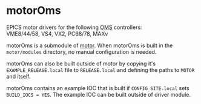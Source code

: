 # motorOms
EPICS motor drivers for the following [OMS](https://www.omsinmotion.com/) controllers:<br>
VME8/44/58, VS4, VX2, PC68/78, MAXv

motorOms is a submodule of [motor](https://github.com/epics-modules/motor).  When motorOms is built in the ``motor/modules`` directory, no manual configuration is needed.

motorOms can also be built outside of motor by copying it's ``EXAMPLE_RELEASE.local`` file to ``RELEASE.local`` and defining the paths to ``MOTOR`` and itself.

motorOms contains an example IOC that is built if ``CONFIG_SITE.local`` sets ``BUILD_IOCS = YES``.  The example IOC can be built outside of driver module.
